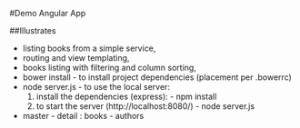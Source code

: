 #Demo Angular App

##Illustrates
* listing books from a simple service,
* routing and view templating,
* books listing with filtering and column sorting,
* bower install - to install project dependencies (placement per .bowerrc)
* node server.js - to use the local server:
    1. install the dependencies (express): -  npm install
    2. to start the server (http://localhost:8080/) - node server.js
* master - detail : books - authors
    
    



